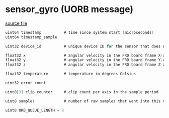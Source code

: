 # sensor_gyro (UORB message)



[source file](https://github.com/PX4/PX4-Autopilot/blob/release/1.13/msg/sensor_gyro.msg)

```c
uint64 timestamp          # time since system start (microseconds)
uint64 timestamp_sample

uint32 device_id          # unique device ID for the sensor that does not change between power cycles

float32 x                 # angular velocity in the FRD board frame X-axis in rad/s
float32 y                 # angular velocity in the FRD board frame Y-axis in rad/s
float32 z                 # angular velocity in the FRD board frame Z-axis in rad/s

float32 temperature       # temperature in degrees Celsius

uint32 error_count

uint8[3] clip_counter     # clip count per axis in the sample period

uint8 samples             # number of raw samples that went into this message

uint8 ORB_QUEUE_LENGTH = 8

```
